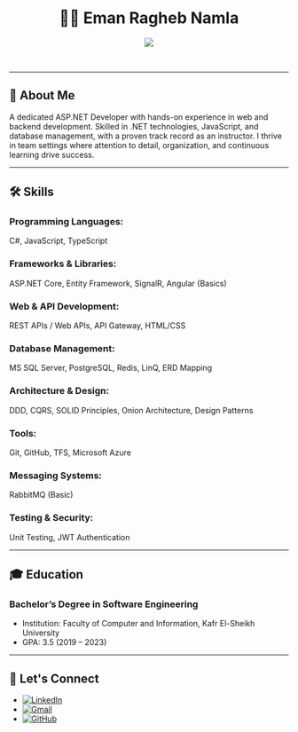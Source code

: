 <div align="center">
  <h1>👩‍💻 Eman Ragheb Namla</h1>
  <p align="center">
  <a href="https://github.com/DenverCoder1/readme-typing-svg"><img src="https://readme-typing-svg.herokuapp.com?font=Time+New+Roman&color=cyan&size=25&center=true&vCenter=true&width=600&height=100&lines=Assalamu+O+Alaikum+Warahmatullah..&hearts;++;Self-taught+Front-End+Developer,;Computer+Science+Student,;CTF+Newbie,;Active+Learner/Researcher,;BackEnd+Developer+.Net..<3"></a>
</p>
  <br>
</div>

---

## 📄 About Me
A dedicated ASP.NET Developer with hands-on experience in web and backend development. Skilled in .NET technologies, JavaScript, and database management, with a proven track record as an instructor. I thrive in team settings where attention to detail, organization, and continuous learning drive success.

---
## 🛠 Skills

### Programming Languages:
C#, JavaScript, TypeScript

### Frameworks & Libraries:
ASP.NET Core, Entity Framework, SignalR, Angular (Basics)

### Web & API Development:
REST APIs / Web APIs, API Gateway, HTML/CSS

### Database Management:
MS SQL Server, PostgreSQL, Redis, LinQ, ERD Mapping

### Architecture & Design:
DDD, CQRS, SOLID Principles, Onion Architecture, Design Patterns

### Tools:
Git, GitHub, TFS, Microsoft Azure

### Messaging Systems:
RabbitMQ (Basic)

### Testing & Security:
Unit Testing, JWT Authentication

---

## 🎓 Education

### Bachelor’s Degree in Software Engineering
- Institution: Faculty of Computer and Information, Kafr El-Sheikh University
- GPA: 3.5 (2019 – 2023)

---

## 🤝 Let's Connect
<div align="left">
  <ul>
    <li>
      <a href="https://linkedin.com/in/emannamla" target="_blank">
        <img src="https://img.shields.io/badge/linkedin:  EmanNamla-%2300acee.svg?color=405DE6&style=for-the-badge&logo=linkedin&logoColor=white" alt="LinkedIn" />
      </a>
    </li>
    <li>
      <a href="mailto:emanrnamla222@gmail.com" target="_blank">
        <img src="https://img.shields.io/badge/gmail:  emanrnamla222-%23EA4335.svg?style=for-the-badge&logo=gmail&logoColor=white" alt="Gmail" />
      </a>
    </li>
    <li>
      <a href="https://github.com/EmanNamla" target="_blank">
        <img src="https://img.shields.io/badge/github:  EmanNamla-%23181717.svg?style=for-the-badge&logo=github&logoColor=white" alt="GitHub" />
      </a>
    </li>
  </ul>
</div>

